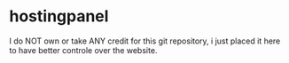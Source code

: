 # hostingpanel
I do NOT own or take ANY credit for this git repository, i just placed it here to have better controle over the website.
